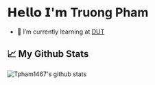 # 𝗛𝗲𝗹𝗹𝗼 𝗜'𝗺 Truong Pham
- 🌱 I’m currently learning at <a href="http://dut.udn.vn/">DUT</a>
## 📈 My Github Stats
![Tpham1467's github stats](https://github-readme-stats.vercel.app/api?username=tpham1467&show_icons=true&theme=dracula)
